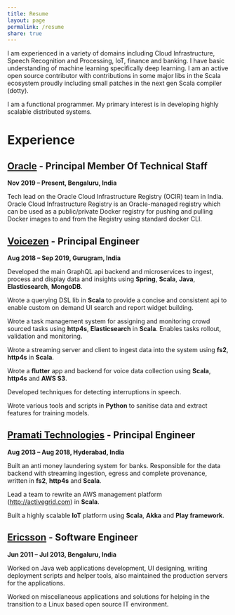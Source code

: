 ```yaml
---
title: Resume
layout: page
permalink: /resume
share: true
---
```


I am experienced in a variety of domains including Cloud Infrastructure, Speech Recognition and Processing, IoT, finance and banking.
I have basic understanding of machine learning specifically deep learning. 
I am an active open source contributor with contributions in some major libs in the Scala ecosystem proudly including small patches in the next gen Scala compiler (dotty). 

I am a functional programmer. My primary interest is in developing highly scalable distributed systems. 

# Experience
## **[Oracle](https://www.oracle.com/cloud/)** - Principal Member Of Technical Staff
**Nov 2019 – Present, Bengaluru, India**

Tech lead on the Oracle Cloud Infrastructure Registry (OCIR) team in India. Oracle Cloud Infrastructure Registry is an Oracle-managed registry which can be used as a public/private Docker registry for pushing and pulling Docker images to and from the Registry using standard docker CLI.

## **[Voicezen](https://voicezen.ai)** - Principal Engineer
**Aug 2018 – Sep 2019, Gurugram, India**

Developed the main GraphQL api backend and microservices to ingest, process and display data and insights using **Spring**, **Scala**, **Java**, **Elasticsearch**, **MongoDB**.

Wrote a querying DSL lib in **Scala** to provide a concise and consistent api to enable custom on demand UI search and report widget building.

Wrote a task management system for assigning and monitoring crowd sourced tasks using **http4s**, **Elasticsearch** in **Scala**. Enables tasks rollout, validation and monitoring.

Wrote a streaming server and client to ingest data into the system using **fs2**, **http4s** in **Scala**.

Wrote a **flutter** app and backend for voice data collection using **Scala**, **http4s** and **AWS S3**.

Developed techniques for detecting interruptions in speech.

Wrote various tools and scripts in **Python** to sanitise data and extract features for training models.

## **[Pramati Technologies](https://www.pramati.com/)** - Principal Engineer
**Aug 2013 – Aug 2018, Hyderabad, India**

Built an anti money laundering system for banks. Responsible for the data backend with streaming ingestion, egress and complete provenance, written in **fs2**, **http4s** and **Scala**.

Lead a team to rewrite an AWS management platform (http://activegrid.com) in **Scala**.

Built a highly scalable **IoT** platform using **Scala**, **Akka** and **Play framework**.

## **[Ericsson](https://www.ericsson.com)** - Software Engineer
**Jun 2011 – Jul 2013, Bengaluru, India**

Worked on Java web applications development, UI designing, writing deployment scripts and helper tools, also maintained the production servers for the applications. 

Worked on miscellaneous applications and solutions for helping in the transition to a Linux based open source IT environment.

